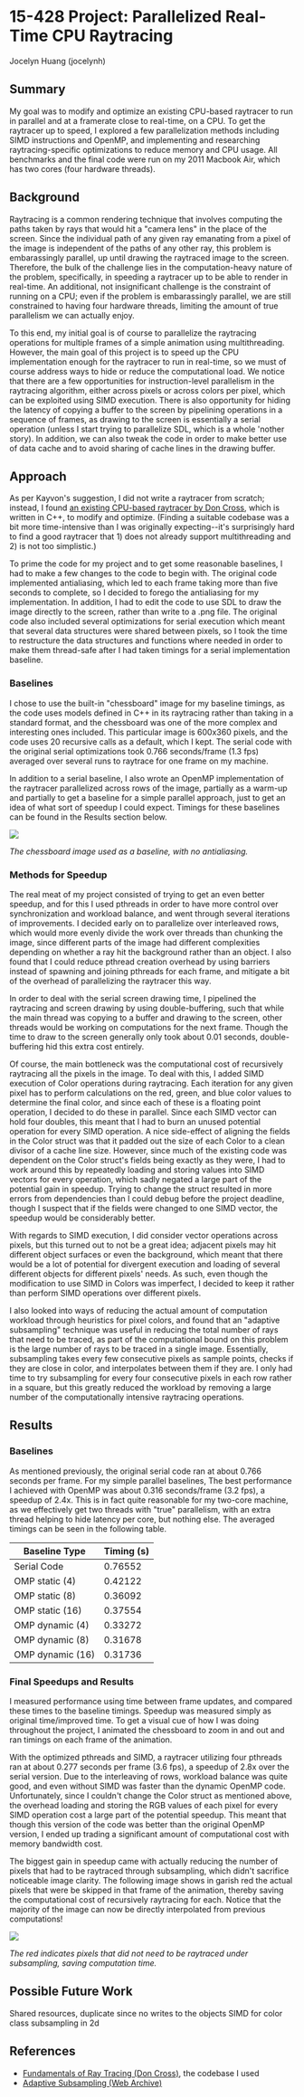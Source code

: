 # 15-428 Project: Parallelized Real-Time CPU Raytracing
Jocelyn Huang (jocelynh)

## Summary

My goal was to modify and optimize an existing CPU-based raytracer to run in parallel and at a framerate close to real-time, on a CPU. To get the raytracer up to speed, I explored a few parallelization methods including SIMD instructions and OpenMP, and implementing and researching raytracing-specific optimizations to reduce memory and CPU usage. All benchmarks and the final code were run on my 2011 Macbook Air, which has two cores (four hardware threads).

<!--### Challenges

There were a few major unforseen hurdles in parallelizing the the code, which had made optimizations for serial raytracing that unfortunately created many data dependencies and potential race conditions. This meant that I had to do some major refactoring in order to actually get pthreads working, which involved redesigning the code to remove reuse of data structures between individual rays and getting around class inheritance issues caused by the pthreads library not supporting the execution of C++ member functions. While doing this, I also made some small optimizations for cache locality, including changing some array accesses.

I also had to put some brainpower into animating the scene; the original format was not meant for being animated, as the models are themselves compiled C++ code and the traced scenes were originally just saved to .png images. This involved learning a bit of SDL to begin with, and then when the code was parallelized, figuring where to place synchronization code in order to get each frame rendered without race conditions. (It also turns out that MacOS doesn't actually implement pthread barriers, so that was also an adventure. I ended up borrowing code from [this library](http://blog.albertarmea.com/post/47089939939/using-pthreadbarrier-on-mac-os-x).)

### Preliminary Results

I have managed to get a slightly greater than 2x speedup on my machine, with some benchmarked timing as follows:

|   Type           |  Timing (s)  |
| ---------------- | ------------ |
|Serial Code       |      0.76552 |
| OMP static (4)   |      0.42122 |
| OMP static (8)   |      0.36092 |
| OMP static (16)  |      0.37554 |
| OMP dynamic (4)  |      0.33272 |
| OMP dynamic (8)  |      0.31678 |
| OMP dynamic (16) |      0.31736 |
| pthreads (1)     |      0.69666 |
| pthreads (4)     |      0.31975 |
| pthreads (8)     |      0.31196 |

I ended up switching from OMP to pthreads in order to avoid the overhead of repeatedly spawning and joining instances for every frame; with pthreads, I could simply use a barrier and have the next iteration of calculations starting while the current frame is being written to the screen, which also involved double-buffering so as to not cause screen tearing.
-->

## Background

Raytracing is a common rendering technique that involves computing the paths taken by rays that would hit a "camera lens" in the place of the screen. Since the individual path of any given ray emanating from a pixel of the image is independent of the paths of any other ray, this problem is embarassingly parallel, up until drawing the raytraced image to the screen. Therefore, the bulk of the challenge lies in the computation-heavy nature of the problem, specifically, in speeding a raytracer up to be able to render in real-time. An additional, not insignificant challenge is the constraint of running on a CPU; even if the problem is embarassingly parallel, we are still constrained to having four hardware threads, limiting the amount of true parallelism we can actually enjoy.

To this end, my initial goal is of course to parallelize the raytracing operations for multiple frames of a simple animation using multithreading. However, the main goal of this project is to speed up the CPU implementation enough for the raytracer to run in real-time, so we must of course address ways to hide or reduce the computational load. We notice that there are a few opportunities for instruction-level parallelism in the raytracing algorithm, either across pixels or across colors per pixel, which can be exploited using SIMD execution. There is also opportunity for hiding the latency of copying a buffer to the screen by pipelining operations in a sequence of frames, as drawing to the screen is essentially a serial operation (unless I start trying to parallelize SDL, which is a whole 'nother story). In addition, we can also tweak the code in order to make better use of data cache and to avoid sharing of cache lines in the drawing buffer.


## Approach

As per Kayvon's suggestion, I did not write a raytracer from scratch; instead, I found [an existing CPU-based raytracer by Don Cross](http://www.cosinekitty.com/raytrace/), which is written in C++, to modify and optimize. (Finding a suitable codebase was a bit more time-intensive than I was originally expecting--it's surprisingly hard to find a good raytracer that 1) does not already support multithreading and 2) is not too simplistic.)

To prime the code for my project and to get some reasonable baselines, I had to make a few changes to the code to begin with. The original code implemented antialiasing, which led to each frame taking more than five seconds to complete, so I decided to forego the antialiasing for my implementation. In addition, I had to edit the code to use SDL to draw the image directly to the screen, rather than write to a .png file. The original code also included several optimizations for serial execution which meant that several data structures were shared between pixels, so I took the time to restructure the data structures and functions where needed in order to make them thread-safe after I had taken timings for a serial implementation baseline.

### Baselines

I chose to use the built-in "chessboard" image for my baseline timings, as the code uses models defined in C++ in its raytracing rather than taking in a standard format, and the chessboard was one of the more complex and interesting ones included. This particular image is 600x360 pixels, and the code uses 20 recursive calls as a default, which I kept. The serial code with the original serial optimizations took 0.766 seconds/frame (1.3 fps) averaged over several runs to raytrace for one frame on my machine.

In addition to a serial baseline, I also wrote an OpenMP implementation of the raytracer parallelized across rows of the image, partially as a warm-up and partially to get a baseline for a simple parallel approach, just to get an idea of what sort of speedup I could expect. Timings for these baselines can be found in the Results section below.

<img src="images/chessboard.png" class="inline">

*The chessboard image used as a baseline, with no antialiasing.*

### Methods for Speedup

The real meat of my project consisted of trying to get an even better speedup, and for this I used pthreads in order to have more control over synchronization and workload balance, and went through several iterations of improvements. I decided early on to parallelize over interleaved rows, which would more evenly divide the work over threads than chunking the image, since different parts of the image had different complexities depending on whether a ray hit the background rather than an object. I also found that I could reduce pthread creation overhead by using barriers instead of spawning and joining pthreads for each frame, and mitigate a bit of the overhead of parallelizing the raytracer this way.

In order to deal with the serial screen drawing time, I pipelined the raytracing and screen drawing by using double-buffering, such that while the main thread was copying to a buffer and drawing to the screen, other threads would be working on computations for the next frame. Though the time to draw to the screen generally only took about 0.01 seconds, double-buffering hid this extra cost entirely.

Of course, the main bottleneck was the computational cost of recursively raytracing all the pixels in the image. To deal with this, I added SIMD execution of Color operations during raytracing. Each iteration for any given pixel has to perform calculations on the red, green, and blue color values to determine the final color, and since each of these is a floating point operation, I decided to do these in parallel. Since each SIMD vector can hold four doubles, this meant that I had to burn an unused potential operation for every SIMD operation. A nice side-effect of aligning the fields in the Color struct was that it padded out the size of each Color to a clean divisor of a cache line size. However, since much of the existing code was dependent on the Color struct's fields being exactly as they were, I had to work around this by repeatedly loading and storing values into SIMD vectors for every operation, which sadly negated a large part of the potential gain in speedup. Trying to change the struct resulted in more errors from dependencies than I could debug before the project deadline, though I suspect that if the fields were changed to one SIMD vector, the speedup would be considerably better.

With regards to SIMD execution, I did consider vector operations across pixels, but this turned out to not be a great idea; adjacent pixels may hit different object surfaces or even the background, which meant that there would be a lot of potential for divergent execution and loading of several different objects for different pixels' needs. As such, even though the modification to use SIMD in Colors was imperfect, I decided to keep it rather than perform SIMD operations over different pixels.

I also looked into ways of reducing the actual amount of computation workload through heuristics for pixel colors, and found that an "adaptive subsampling" technique was useful in reducing the total number of rays that need to be traced, as part of the computational bound on this problem is the large number of rays to be traced in a single image. Essentially, subsampling takes every few consecutive pixels as sample points, checks if they are close in color, and interpolates between them if they are. I only had time to try subsampling for every four consecutive pixels in each row rather in a square, but this greatly reduced the workload by removing a large number of the computationally intensive raytracing operations.


## Results

### Baselines

As mentioned previously, the original serial code ran at about 0.766 seconds per frame. For my simple parallel baselines, The best performance I achieved with OpenMP was about 0.316 seconds/frame (3.2 fps), a speedup of 2.4x. This is in fact quite reasonable for my two-core machine, as we effectively get two threads with "true" parallelism, with an extra thread helping to hide latency per core, but nothing else. The averaged timings can be seen in the following table.

|  Baseline Type   |  Timing (s)  |
| ---------------- | ------------ |
|Serial Code       |      0.76552 |
| OMP static (4)   |      0.42122 |
| OMP static (8)   |      0.36092 |
| OMP static (16)  |      0.37554 |
| OMP dynamic (4)  |      0.33272 |
| OMP dynamic (8)  |      0.31678 |
| OMP dynamic (16) |      0.31736 |

### Final Speedups and Results

I measured performance using time between frame updates, and compared these times to the baseline timings. Speedup was measured simply as original time/improved time. To get a visual cue of how I was doing throughout the project, I animated the chessboard to zoom in and out and ran timings on each frame of the animation.

With the optimized pthreads and SIMD, a raytracer utilizing four pthreads ran at about 0.277 seconds per frame (3.6 fps), a speedup of 2.8x over the serial version. Due to the interleaving of rows, workload balance was quite good, and even without SIMD was faster than the dynamic OpenMP code. Unfortunately, since I couldn't change the Color struct as mentioned above, the overhead loading and storing the RGB values of each pixel for every SIMD operation cost a large part of the potential speedup. This meant that though this version of the code was better than the original OpenMP version, I ended up trading a significant amount of computational cost with memory bandwidth cost.

The biggest gain in speedup came with actually reducing the number of pixels that had to be raytraced through subsampling, which didn't sacrifice noticeable image clarity. The following image shows in garish red the actual pixels that were be skipped in that frame of the animation, thereby saving the computational cost of recursively raytracing for each. Notice that the majority of the image can now be directly interpolated from previous computations!

<img src="chessboard_4_subsample.png" class="inline">

*The red indicates pixels that did not need to be raytraced under subsampling, saving computation time.*


## Possible Future Work

Shared resources, duplicate since no writes to the objects
SIMD for color class
subsampling in 2d

## References
- [Fundamentals of Ray Tracing (Don Cross)](http://www.cosinekitty.com/raytrace/), the codebase I used
- [Adaptive Subsampling (Web Archive)](https://web-beta.archive.org/web/20100923081853/http://www.exceed.hu/h7/subsample.htm)
